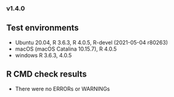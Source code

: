 
### v1.4.0

## Test environments

- Ubuntu 20.04, R 3.6.3, R 4.0.5, R-devel (2021-05-04 r80263)
- macOS (macOS Catalina 10.15.7), R 4.0.5
- windows R 3.6.3, 4.0.5

## R CMD check results

- There were no ERRORs or WARNINGs
